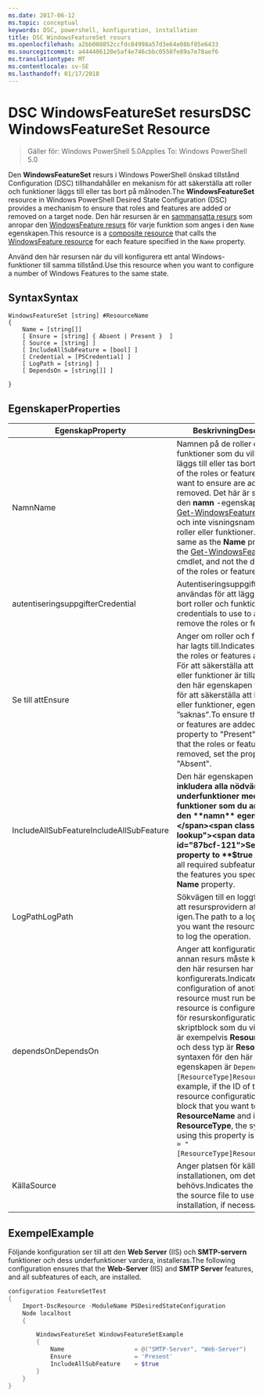 ```yaml
---
ms.date: 2017-06-12
ms.topic: conceptual
keywords: DSC, powershell, konfiguration, installation
title: DSC WindowsFeatureSet resurs
ms.openlocfilehash: a2bb008852ccfdc04998a57d3e64e08bf05e6433
ms.sourcegitcommit: a444406120e5af4e746cbbc0558fe89a7e78aef6
ms.translationtype: MT
ms.contentlocale: sv-SE
ms.lasthandoff: 01/17/2018
---
```

# <a name="dsc-windowsfeatureset-resource"></a><span data-ttu-id="87bcf-103">DSC WindowsFeatureSet resurs</span><span class="sxs-lookup"><span data-stu-id="87bcf-103">DSC WindowsFeatureSet Resource</span></span>

> <span data-ttu-id="87bcf-104">Gäller för: Windows PowerShell 5.0</span><span class="sxs-lookup"><span data-stu-id="87bcf-104">Applies To: Windows PowerShell 5.0</span></span>

<span data-ttu-id="87bcf-105">Den **WindowsFeatureSet** resurs i Windows PowerShell önskad tillstånd Configuration (DSC) tillhandahåller en mekanism för att säkerställa att roller och funktioner läggs till eller tas bort på målnoden.</span><span class="sxs-lookup"><span data-stu-id="87bcf-105">The **WindowsFeatureSet** resource in Windows PowerShell Desired State Configuration (DSC) provides a mechanism to ensure that roles and features are added or removed on a target node.</span></span>
<span data-ttu-id="87bcf-106">Den här resursen är en [sammansatta resurs](authoringResourceComposite.md) som anropar den [WindowsFeature resurs](windowsfeatureResource.md) för varje funktion som anges i den `Name` egenskapen.</span><span class="sxs-lookup"><span data-stu-id="87bcf-106">This resource is a [composite resource](authoringResourceComposite.md) that calls the [WindowsFeature resource](windowsfeatureResource.md) for each feature specified in the `Name` property.</span></span>

<span data-ttu-id="87bcf-107">Använd den här resursen när du vill konfigurera ett antal Windows-funktioner till samma tillstånd.</span><span class="sxs-lookup"><span data-stu-id="87bcf-107">Use this resource when you want to configure a number of Windows Features to the same state.</span></span>

## <a name="syntax"></a><span data-ttu-id="87bcf-108">Syntax</span><span class="sxs-lookup"><span data-stu-id="87bcf-108">Syntax</span></span>

```
WindowsFeatureSet [string] #ResourceName
{
    Name = [string[]] 
    [ Ensure = [string] { Absent | Present }  ]
    [ Source = [string] ]
    [ IncludeAllSubFeature = [bool] ]
    [ Credential = [PSCredential] ]
    [ LogPath = [string] ]
    [ DependsOn = [string[]] ]
    
}
```

## <a name="properties"></a><span data-ttu-id="87bcf-109">Egenskaper</span><span class="sxs-lookup"><span data-stu-id="87bcf-109">Properties</span></span>

|  <span data-ttu-id="87bcf-110">Egenskap</span><span class="sxs-lookup"><span data-stu-id="87bcf-110">Property</span></span>  |  <span data-ttu-id="87bcf-111">Beskrivning</span><span class="sxs-lookup"><span data-stu-id="87bcf-111">Description</span></span>   | 
|---|---| 
| <span data-ttu-id="87bcf-112">Namn</span><span class="sxs-lookup"><span data-stu-id="87bcf-112">Name</span></span>| <span data-ttu-id="87bcf-113">Namnen på de roller eller funktioner som du vill kontrollera läggs till eller tas bort.</span><span class="sxs-lookup"><span data-stu-id="87bcf-113">The names of the roles or features that you want to ensure are added or removed.</span></span> <span data-ttu-id="87bcf-114">Det här är samma som den **namn** -egenskapen för den [Get-WindowsFeature](https://technet.microsoft.com/en-us/library/jj205469.aspx) cmdlet, och inte visningsnamnet för roller eller funktioner.</span><span class="sxs-lookup"><span data-stu-id="87bcf-114">This is the same as the **Name** property of the [Get-WindowsFeature](https://technet.microsoft.com/en-us/library/jj205469.aspx) cmdlet, and not the display name of the roles or features.</span></span>| 
| <span data-ttu-id="87bcf-115">autentiseringsuppgifter</span><span class="sxs-lookup"><span data-stu-id="87bcf-115">Credential</span></span>| <span data-ttu-id="87bcf-116">Autentiseringsuppgifter som ska användas för att lägga till eller ta bort roller och funktioner.</span><span class="sxs-lookup"><span data-stu-id="87bcf-116">The credentials to use to add or remove the roles or features.</span></span>| 
| <span data-ttu-id="87bcf-117">Se till att</span><span class="sxs-lookup"><span data-stu-id="87bcf-117">Ensure</span></span>| <span data-ttu-id="87bcf-118">Anger om roller och funktioner har lagts till.</span><span class="sxs-lookup"><span data-stu-id="87bcf-118">Indicates whether the roles or features are added.</span></span> <span data-ttu-id="87bcf-119">För att säkerställa att de roller eller funktioner är tillagt, Ställ in den här egenskapen till ”finns” för att säkerställa att bort roller eller funktioner, egenskapen till ”saknas”.</span><span class="sxs-lookup"><span data-stu-id="87bcf-119">To ensure that the roles or features are added, set this property to "Present" To ensure that the roles or features are removed, set the property to "Absent".</span></span>| 
| <span data-ttu-id="87bcf-120">IncludeAllSubFeature</span><span class="sxs-lookup"><span data-stu-id="87bcf-120">IncludeAllSubFeature</span></span>| <span data-ttu-id="87bcf-121">Den här egenskapen **$true** att inkludera alla nödvändiga underfunktioner med funktioner som du anger med den **namn** egenskapen.</span><span class="sxs-lookup"><span data-stu-id="87bcf-121">Set this property to **$true** to include all required subfeatures with of the features you specify with the **Name** property.</span></span>| 
| <span data-ttu-id="87bcf-122">LogPath</span><span class="sxs-lookup"><span data-stu-id="87bcf-122">LogPath</span></span>| <span data-ttu-id="87bcf-123">Sökvägen till en loggfil där du vill att resursprovidern att logga in igen.</span><span class="sxs-lookup"><span data-stu-id="87bcf-123">The path to a log file where you want the resource provider to log the operation.</span></span>| 
| <span data-ttu-id="87bcf-124">dependsOn</span><span class="sxs-lookup"><span data-stu-id="87bcf-124">DependsOn</span></span>| <span data-ttu-id="87bcf-125">Anger att konfigurationen av en annan resurs måste köras innan den här resursen har konfigurerats.</span><span class="sxs-lookup"><span data-stu-id="87bcf-125">Indicates that the configuration of another resource must run before this resource is configured.</span></span> <span data-ttu-id="87bcf-126">Om ID för resurskonfigurationen skriptblock som du vill köra först är exempelvis __ResourceName__ och dess typ är __ResourceType__, syntaxen för den här egenskapen är `DependsOn = "[ResourceType]ResourceName"`.</span><span class="sxs-lookup"><span data-stu-id="87bcf-126">For example, if the ID of the resource configuration script block that you want to run first is __ResourceName__ and its type is __ResourceType__, the syntax for using this property is `DependsOn = "[ResourceType]ResourceName"`.</span></span>| 
| <span data-ttu-id="87bcf-127">Källa</span><span class="sxs-lookup"><span data-stu-id="87bcf-127">Source</span></span>| <span data-ttu-id="87bcf-128">Anger platsen för källfilen för installationen, om det behövs.</span><span class="sxs-lookup"><span data-stu-id="87bcf-128">Indicates the location of the source file to use for installation, if necessary.</span></span>| 

## <a name="example"></a><span data-ttu-id="87bcf-129">Exempel</span><span class="sxs-lookup"><span data-stu-id="87bcf-129">Example</span></span>

<span data-ttu-id="87bcf-130">Följande konfiguration ser till att den **Web Server** (IIS) och **SMTP-servern** funktioner och dess underfunktioner vardera, installeras.</span><span class="sxs-lookup"><span data-stu-id="87bcf-130">The following configuration ensures that the **Web-Server** (IIS) and **SMTP Server** features, and all subfeatures of each, are installed.</span></span>

```powershell
configuration FeatureSetTest
{
    Import-DscResource -ModuleName PSDesiredStateConfiguration
    Node localhost
    {

        WindowsFeatureSet WindowsFeatureSetExample
        {
            Name                    = @("SMTP-Server", "Web-Server")
            Ensure                  = 'Present'
            IncludeAllSubFeature    = $true
        } 
    }
}
```

